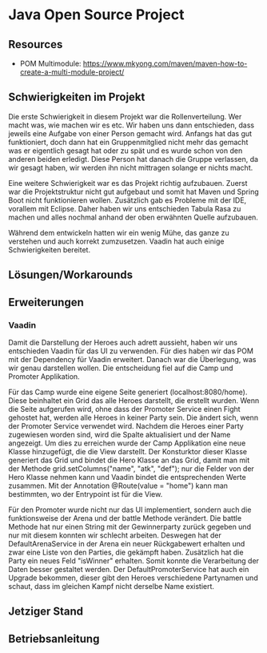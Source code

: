 # Java Open Source Project

## Resources

- POM Multimodule: https://www.mkyong.com/maven/maven-how-to-create-a-multi-module-project/

## Schwierigkeiten im Projekt
Die erste Schwierigkeit in diesem Projekt war die Rollenverteilung. Wer macht was, wie machen wir es etc. Wir haben uns dann entschieden, dass jeweils eine Aufgabe von einer Person gemacht wird. Anfangs hat das gut funktioniert, doch dann hat ein Gruppenmitglied nicht mehr das gemacht was er eigentlich gesagt hat oder zu spät und es wurde schon von den anderen beiden erledigt. Diese Person hat danach die Gruppe verlassen, da wir gesagt haben, wir werden ihn nicht mittragen solange er nichts macht.

Eine weitere Schwierigkeit war es das Projekt richtig aufzubauen. Zuerst war die Projektstruktur nicht gut aufgebaut und somit hat Maven und Spring Boot nicht funktionieren wollen. Zusätzlich gab es Probleme mit der IDE, vorallem mit Eclipse. Daher haben wir uns entschieden Tabula Rasa zu machen und alles nochmal anhand der oben erwähnten Quelle aufzubauen.

Während dem entwickeln hatten wir ein wenig Mühe, das ganze zu verstehen und auch korrekt zumzusetzen. Vaadin hat auch einige Schwierigkeiten bereitet.

## Lösungen/Workarounds

## Erweiterungen
### Vaadin
Damit die Darstellung der Heroes auch adrett aussieht, haben wir uns entschieden Vaadin für das UI zu verwenden. Für dies haben wir das POM mit der Dependency für Vaadin erweitert. Danach war die Überlegung, was wir genau darstellen wollen. Die entscheidung fiel auf die Camp und Promoter Applikation. 

Für das Camp wurde eine eigene Seite generiert (localhost:8080/home). Diese beinhaltet ein Grid das alle Heroes darstellt, die erstellt wurden. Wenn die Seite aufgerufen wird, ohne dass der Promoter Service einen Fight gehostet hat, werden alle Heroes in keiner Party sein. Die ändert sich, wenn der Promoter Service verwendet wird. Nachdem die Heroes einer Party zugewiesen worden sind, wird die Spalte aktualisiert und der Name angezeigt. Um dies zu erreichen wurde der Camp Applikation eine neue Klasse hinzugefügt, die die View darstellt. Der Konsturktor dieser Klasse generiert das Grid und bindet die Hero Klasse an das Grid, damit man mit der Methode grid.setColumns("name", "atk", "def"); nur die Felder von der Hero Klasse nehmen kann und Vaadin bindet die entsprechenden Werte zusammen. Mit der Annotation @Route(value = "home") kann man bestimmten, wo der Entrypoint ist für die View.

Für den Promoter wurde nicht nur das UI implementiert, sondern auch die funktionsweise der Arena und der battle Methode verändert. Die battle Methode hat nur einen String mit der Gewinnerparty zurück gegeben und nur mit diesem konnten wir schlecht arbeiten. Deswegen hat der DefaultArenaService in der Arena ein neuer Rückgabewert erhalten und zwar eine Liste von den Parties, die gekämpft haben. Zusätzlich hat die Party ein neues Feld "isWinner" erhalten. Somit konnte die Verarbeitung der Daten besser gestaltet werden. Der DefaultPromoterService hat auch ein Upgrade bekommen, dieser gibt den Heroes verschiedene Partynamen und schaut, dass im gleichen Kampf nicht derselbe Name existiert. 

## Jetziger Stand

## Betriebsanleitung
